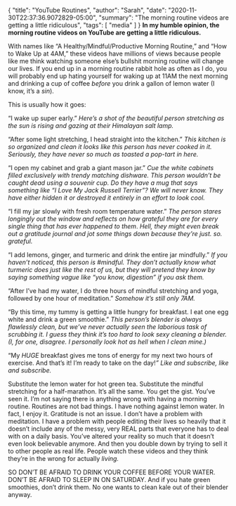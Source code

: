 {
    "title": "YouTube Routines",
    "author": "Sarah",
    "date": "2020-11-30T22:37:36.9072829-05:00",
    "summary": "The morning routine videos are getting a little ridiculous",
    "tags": [
        "media"
    ]
}
**In my humble opinion, the morning routine videos on YouTube are
getting a little ridiculous.**

With names like “A Healthy/Mindful/Productive Morning Routine,” and “How
to Wake Up at 4AM,” these videos have millions of views because people
like me think watching someone else’s bullshit morning routine will
change our lives. If you end up in a morning routine rabbit hole as
often as I do, you will probably end up hating yourself for waking up at
11AM the next morning and drinking a cup of coffee *before* you drink a
gallon of lemon water (I know, it’s a *sin*).

This is usually how it goes:

“I wake up super early.” *Here’s a shot of the beautiful person
stretching as the sun is rising and gazing at their Himalayan salt
lamp.*

“After some light stretching, I head straight into the kitchen.” *This
kitchen is so organized and clean it looks like this person has never
cooked in it. Seriously, they have never so much as toasted a pop-tart
in here.*

“I open my cabinet and grab a giant mason jar.” *Cue the white cabinets
filled exclusively with trendy matching dishware. This person wouldn’t
be caught dead using a souvenir cup. Do they have a mug that says
something like “I Love My Jack Russell Terrier”? We will never know.
They have either hidden it or destroyed it entirely in an effort to look
cool.*

“I fill my jar slowly with fresh room temperature water.” *The person
stares longingly out the window and reflects on how grateful they are
for every single thing that has ever happened to them*. *Hell, they
might even break out a gratitude journal and jot some things down
because they’re just. so. grateful.*

“I add lemons, ginger, and turmeric and drink the entire jar mindfully.”
*If you haven’t noticed, this person is \#mindful. They don’t actually
know what turmeric does just like the rest of us, but they will pretend
they know by saying something vague like “you know, digestion” if you
ask them.*

“After I’ve had my water, I do three hours of mindful stretching and
yoga, followed by one hour of meditation.” *Somehow it’s still only
7AM.*

“By this time, my tummy is getting a little hungry for breakfast. I eat
one egg white and drink a green smoothie.” *This person’s blender is
always flawlessly clean, but we’ve never actually seen the laborious
task of scrubbing it. I guess they think it’s too hard to look sexy
cleaning a blender. (I, for one, disagree. I personally look hot as hell
when I clean mine.)*

“My *HUGE* breakfast gives me tons of energy for my next two hours of
exercise. And that’s it! I’m ready to take on the day!*” Like and
subscribe, like and subscribe.*

Substitute the lemon water for hot green tea. Substitute the mindful
stretching for a half-marathon. It’s all the same. You get the gist.
You’ve seen it. I’m not saying there is anything wrong with having a
morning routine. Routines are not bad things. I have nothing against
lemon water. In fact, I enjoy it. Gratitude is not an issue. I don’t
have a problem with meditation. I have a problem with people editing
their lives so heavily that it doesn’t include any of the messy, very
REAL parts that everyone has to deal with on a daily basis. You’ve
altered your reality so much that it doesn’t even look believable
anymore. And then you double down by trying to sell it to other people
as real life. People watch these videos and they think they’re in the
wrong for actually *living.*

SO DON’T BE AFRAID TO DRINK YOUR COFFEE BEFORE YOUR WATER. DON’T BE
AFRAID TO SLEEP IN ON SATURDAY. And if you hate green smoothies, don’t
drink them. No one wants to clean kale out of their blender anyway.
